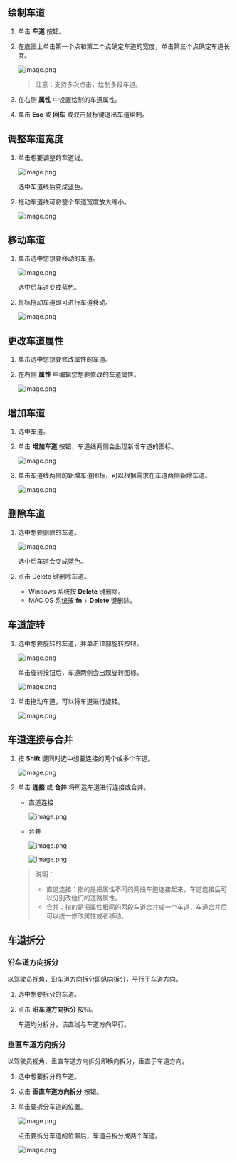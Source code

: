 ## 绘制车道


1. 单击 **车道** 按钮。

4. 在底图上单击第一个点和第二个点确定车道的宽度，单击第三个点确定车道长度。

   ![image.png](https://bce.bdstatic.com/doc/Apollo-Homepage-Document/Apollo_Beta_Doc/image_2ceb895.png)

   > 注意：支持多次点击，绘制多段车道。

5. 在右侧 **属性** 中设置绘制的车道属性。
4. 单击 **Esc** 或 **回⻋** 或双击鼠标键退出车道绘制。

## 调整车道宽度

1. 单击想要调整的车道线。

   ![image.png](https://bce.bdstatic.com/doc/Apollo-Homepage-Document/Apollo_Beta_Doc/image_5c40f94.png)

   选中车道线后变成蓝色。

2. 拖动车道线可将整个车道宽度放大缩小。

   ![image.png](https://bce.bdstatic.com/doc/Apollo-Homepage-Document/Apollo_Beta_Doc/image_42418c5.png)

## 移动车道

1. 单击选中您想要移动的车道。

   ![image.png](https://bce.bdstatic.com/doc/Apollo-Homepage-Document/Apollo_Beta_Doc/image_958a383.png)

   选中后车道变成蓝色。

2. 鼠标拖动车道即可进行车道移动。

   ![image.png](https://bce.bdstatic.com/doc/Apollo-Homepage-Document/Apollo_Beta_Doc/image_77f7c53.png)

## 更改车道属性

1. 单击选中您想要修改属性的车道。

2. 在右侧 **属性** 中编辑您想要修改的车道属性。

   ![image.png](https://bce.bdstatic.com/doc/Apollo-Homepage-Document/Apollo_Beta_Doc/image_ae05c18.png)

## 增加车道

1. 选中车道。

2. 单击 **增加车道** 按钮，车道线两侧会出现新增车道的图标。

   ![image.png](https://bce.bdstatic.com/doc/Apollo-Homepage-Document/Apollo_Beta_Doc/image_de34011.png)

3. 单击车道线两侧的新增车道图标，可以根据需求在车道两侧新增车道。

   ![image.png](https://bce.bdstatic.com/doc/Apollo-Homepage-Document/Apollo_Beta_Doc/image_07c7c28.png)

## 删除车道

1. 选中想要删除的车道。

   ![image.png](https://bce.bdstatic.com/doc/Apollo-Homepage-Document/Apollo_Beta_Doc/image_82f1d22.png)

   选中后车道会变成蓝色。
3. 点击 Delete 键删除车道。

   - Windows 系统按 **Delete** 键删除。
   - MAC OS 系统按 **fn** + **Delete** 键删除。

## 车道旋转

1. 选中想要旋转的车道，并单击顶部旋转按钮。

   ![image.png](https://bce.bdstatic.com/doc/Apollo-Homepage-Document/Apollo_Beta_Doc/image_c72177a.png)

   单击旋转按钮后，车道两侧会出现旋转图标。

   ![image.png](https://bce.bdstatic.com/doc/Apollo-Homepage-Document/Apollo_Beta_Doc/image_6c6b6a8.png)

3. 单击拖动车道，可以将车道进行旋转。

   ![image.png](https://bce.bdstatic.com/doc/Apollo-Homepage-Document/Apollo_Beta_Doc/image_0456443.png)

## 车道连接与合并

1. 按 **Shift** 键同时选中想要连接的两个或多个车道。

   ![image.png](https://bce.bdstatic.com/doc/Apollo-Homepage-Document/Apollo_Beta_Doc/image_d5299de.png)

2. 单击 **连接** 或 **合并** 将所选车道进行连接或合并。

   - 直道连接

     ![image.png](https://bce.bdstatic.com/doc/Apollo-Homepage-Document/Apollo_Beta_Doc/image_ec8a4e7.png)

   - 合并

     ![image.png](https://bce.bdstatic.com/doc/Apollo-Homepage-Document/Apollo_Beta_Doc/image_38345c0.png)

     ![image.png](https://bce.bdstatic.com/doc/Apollo-Homepage-Document/Apollo_Beta_Doc/image_6e96e8e.png)

   > 说明：
   > - 直道连接：指的是把属性不同的两段车道连接起来，车道连接后可以分别改他们的道路属性。
   > - 合并：指的是把属性相同的两段车道合并成一个车道，车道合并后可以统一修改属性或者移动。


## 车道拆分

### 沿车道方向拆分

以驾驶员视角，沿车道方向拆分即纵向拆分，平行于车道方向。

1. 选中想要拆分的车道。
2. 点击 **沿车道方向拆分** 按钮。

   车道均分拆分，该直线与车道方向平行。



### 垂直车道方向拆分
以驾驶员视角，垂直车道方向拆分即横向拆分，垂直于车道方向。

1. 选中想要拆分的车道。
2. 点击 **垂直车道方向拆分** 按钮。

3. 单击要拆分车道的位置。

   ![image.png](https://bce.bdstatic.com/doc/Apollo-Homepage-Document/Apollo_Beta_Doc/image_54e781a.png)

   点击要拆分车道的位置后，车道会拆分成两个车道。

   ![image.png](https://bce.bdstatic.com/doc/Apollo-Homepage-Document/Apollo_Beta_Doc/image_25c7980.png)
